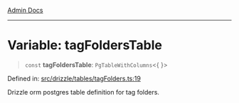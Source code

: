 [Admin Docs](/)

***

# Variable: tagFoldersTable

> `const` **tagFoldersTable**: `PgTableWithColumns`\<\{ \}\>

Defined in: [src/drizzle/tables/tagFolders.ts:19](https://github.com/Sourya07/talawa-api/blob/aac5f782223414da32542752c1be099f0b872196/src/drizzle/tables/tagFolders.ts#L19)

Drizzle orm postgres table definition for tag folders.
